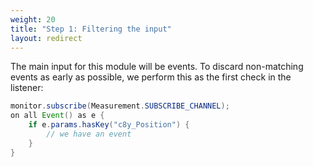 ```yaml
---
weight: 20
title: "Step 1: Filtering the input"
layout: redirect
---
```


The main input for this module will be events. To discard non-matching events as early as possible, we perform this as the first check in the listener:

```java
monitor.subscribe(Measurement.SUBSCRIBE_CHANNEL);
on all Event() as e {
	if e.params.hasKey("c8y_Position") {
		// we have an event
	}
}
```
